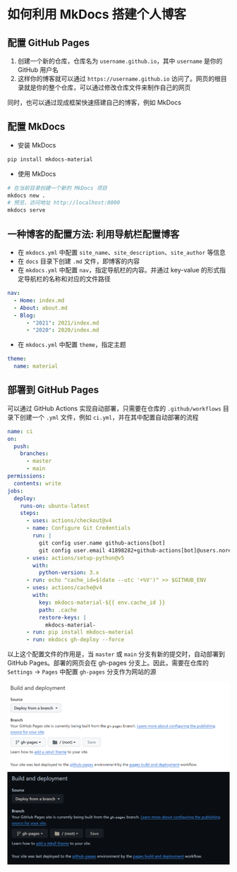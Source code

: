 # 如何利用 MkDocs 搭建个人博客

## 配置 GitHub Pages

1. 创建一个新的仓库，仓库名为 `username.github.io`，其中 `username` 是你的 GitHub 用户名
2. 这样你的博客就可以通过 `https://username.github.io` 访问了。网页的根目录就是你的整个仓库，可以通过修改仓库文件来制作自己的网页

同时，也可以通过现成框架快速搭建自己的博客，例如 MkDocs

## 配置 MkDocs

- 安装 MkDocs

```bash
pip install mkdocs-material
```

- 使用 MkDocs

```bash
# 在当前目录创建一个新的 MkDocs 项目
mkdocs new .
# 预览，访问地址 http://localhost:8000
mkdocs serve
```

## 一种博客的配置方法: 利用导航栏配置博客

- 在 `mkdocs.yml` 中配置 `site_name`、`site_description`、`site_author` 等信息
- 在 `docs` 目录下创建 `.md` 文件，即博客的内容
- 在 `mkdocs.yml` 中配置 `nav`，指定导航栏的内容。并通过 key-value 的形式指定导航栏的名称和对应的文件路径

```yml
nav:
  - Home: index.md
  - About: about.md
  - Blog:
      - "2021": 2021/index.md
      - "2020": 2020/index.md
```

- 在 `mkdocs.yml` 中配置 `theme`，指定主题

```yml
theme:
  name: material
```

## 部署到 GitHub Pages

可以通过 GitHub Actions 实现自动部署，只需要在仓库的 `.github/workflows` 目录下创建一个 `.yml` 文件，例如 `ci.yml`，并在其中配置自动部署的流程

```yml
name: ci
on:
  push:
    branches:
      - master
      - main
permissions:
  contents: write
jobs:
  deploy:
    runs-on: ubuntu-latest
    steps:
      - uses: actions/checkout@v4
      - name: Configure Git Credentials
        run: |
          git config user.name github-actions[bot]
          git config user.email 41898282+github-actions[bot]@users.noreply.github.com
      - uses: actions/setup-python@v5
        with:
          python-version: 3.x
      - run: echo "cache_id=$(date --utc '+%V')" >> $GITHUB_ENV
      - uses: actions/cache@v4
        with:
          key: mkdocs-material-${{ env.cache_id }}
          path: .cache
          restore-keys: |
            mkdocs-material-
      - run: pip install mkdocs-material
      - run: mkdocs gh-deploy --force
```

以上这个配置文件的作用是，当 `master` 或 `main` 分支有新的提交时，自动部署到 GitHub Pages。部署的网页会在 gh-pages 分支上。因此，需要在仓库的 `Settings` -> `Pages` 中配置 `gh-pages` 分支作为网站的源

![deploy branch setting](deploy_setting_light.png#only-light)
![deploy branch setting](deploy_setting_dark.png#only-dark)
